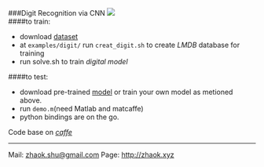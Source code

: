 ###Digit Recognition via CNN
![](http://7xn7wz.com1.z0.glb.clouddn.com/digit.jpg)  
####to train:
* download [dataset](http://7xocv2.dl1.z0.glb.clouddn.com/digit.tar.gz)
* at `examples/digit/` run `creat_digit.sh` to create *LMDB* database for training  
* run solve.sh to train *digital model*  

####to test:
* download pre-trained [model]() or train your own model as metioned above.
* run `demo.m`(need Matlab and matcaffe)
* python bindings are on the go.

Code base on [*caffe*](http://caffe.berkeleyvision.org/)  

***  

Mail: <zhaok.shu@gmail.com> Page: <http://zhaok.xyz>